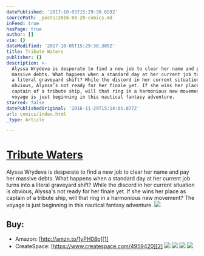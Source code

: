 ```yaml
---
datePublished: '2017-10-05T15:29:30.659Z'
sourcePath: _posts/2016-08-20-comics.md
inFeed: true
hasPage: true
author: []
via: {}
dateModified: '2017-10-05T15:29:30.309Z'
title: Tribute Waters
publisher: {}
description: >-
  Alyssa Wrydeva is desperate to find a new job to clear her name and pay her
  massive debts. What happens when a standard day at her current job turns into
  a literal graveyard shift? While the discord in her current situation is
  obvious, Alyssa’s not ready for her finale yet. If she wins her place as
  captain of a tribute ship, will that ring in a harmonious new movement? The
  voyage is just beginning in this nautical fantasy adventure.
starred: false
datePublishedOriginal: '2016-11-29T15:14:01.877Z'
url: comics/index.html
_type: Article

---
```

# **[Tribute Waters][0]**

Alyssa Wrydeva is desperate to find a new job to clear her name and pay her massive debts. What happens when a standard day at her current job turns into a literal graveyard shift? While the discord in her current situation is obvious, Alyssa's not ready for her finale yet. If she wins her place as captain of a tribute ship, will that ring in a harmonious new movement? The voyage is just beginning in this nautical fantasy adventure.
![](https://the-grid-user-content.s3-us-west-2.amazonaws.com/55454a5d-1414-4cb1-b6db-3bc118840286.png)

## Buy:

* Amazon: [http://amzn.to/1yPH08p][1]
* CreateSpace: [https://www.createspace.com/4959420][2]
![](https://the-grid-user-content.s3-us-west-2.amazonaws.com/0845de54-4312-4ebb-8b82-2ffd4fadc2fd.jpg)
![](https://the-grid-user-content.s3-us-west-2.amazonaws.com/ec0e3fd2-9e9f-4aa1-ad51-3e78daf0d18d.jpg)
![](https://the-grid-user-content.s3-us-west-2.amazonaws.com/c710dd14-e4bd-4c64-9c51-600f6eb9e803.jpg)
![](https://the-grid-user-content.s3-us-west-2.amazonaws.com/4f478fb8-9815-4b5b-84c7-afc3237d48b2.jpg)

[0]: http://www.tributewaters.com/ "Tribute Waters Website"
[1]: http://amzn.to/1yPH08p%20 "Buy Tribute Waters @ Amazon!"
[2]: https://www.createspace.com/4959420 "Buy Tribute Waters @ CreateSpace!"